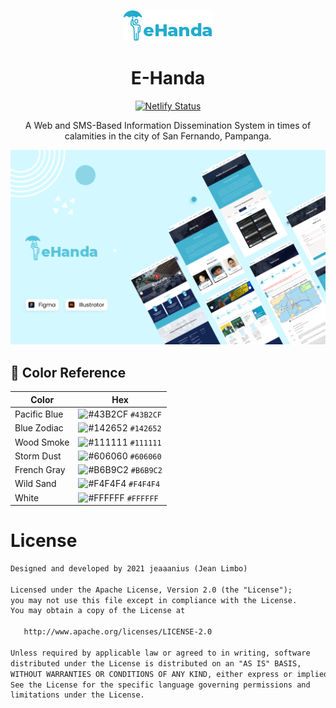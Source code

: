 <p align="center">
  <img src="assets/images/logo-3.png">
</p>

<h1 align="center">E-Handa</h1>

<p align="center">
  <a href="https://app.netlify.com/sites/e-handa/deploys" target="_blank">
    <img src="https://api.netlify.com/api/v1/badges/12b13be9-a8eb-4734-93d7-28cc3c716952/deploy-status" alt="Netlify Status" />
  </a>
</p>  

<p align="center">  
  A Web and SMS-Based Information Dissemination System in times of calamities in the city of San Fernando, Pampanga.
</p>

<p align="center">
  <img src="assets/images/Cover.png">
</p>

## 🎨 Color Reference

| Color              | Hex                                                                |
| ------------------ | ------------------------------------------------------------------ |
| Pacific Blue       | ![#43B2CF](https://via.placeholder.com/10/43B2CF?text=+) `#43B2CF` |
| Blue Zodiac        | ![#142652](https://via.placeholder.com/10/142652?text=+) `#142652` |
| Wood Smoke         | ![#111111](https://via.placeholder.com/10/111111?text=+) `#111111` |
| Storm Dust         | ![#606060](https://via.placeholder.com/10/606060?text=+) `#606060` |
| French Gray        | ![#B6B9C2](https://via.placeholder.com/10/B6B9C2?text=+) `#B6B9C2` |
| Wild Sand          | ![#F4F4F4](https://via.placeholder.com/10/F4F4F4?text=+) `#F4F4F4` |
| White              | ![#FFFFFF](https://via.placeholder.com/10/FFFFFF?text=+) `#FFFFFF` |

# License
```xml
Designed and developed by 2021 jeaaanius (Jean Limbo)

Licensed under the Apache License, Version 2.0 (the "License");
you may not use this file except in compliance with the License.
You may obtain a copy of the License at

   http://www.apache.org/licenses/LICENSE-2.0

Unless required by applicable law or agreed to in writing, software
distributed under the License is distributed on an "AS IS" BASIS,
WITHOUT WARRANTIES OR CONDITIONS OF ANY KIND, either express or implied.
See the License for the specific language governing permissions and
limitations under the License.
```
